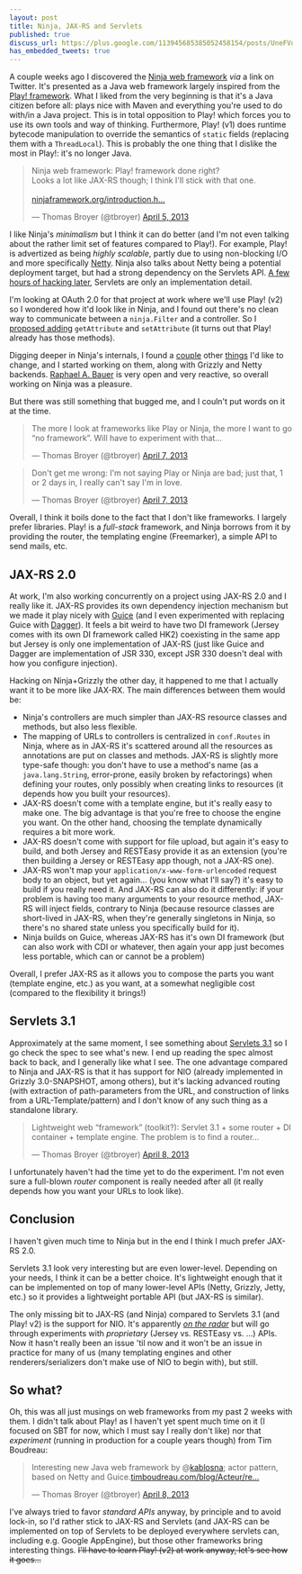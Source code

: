 ```yaml
---
layout: post
title: Ninja, JAX-RS and Servlets
published: true
discuss_url: https://plus.google.com/113945685385052458154/posts/UneFVuF3myS
has_embedded_tweets: true
---
```

A couple weeks ago I discovered the [Ninja web framework](http://www.ninjaframework.org)
_via_ a link on Twitter. It's presented as a Java web framework largely inspired from
the [Play! framework](http://www.playframework.com). What I liked from the very beginning
is that it's a Java citizen before all: plays nice with Maven and everything you're used
to do with/in a Java project. This is in total opposition to Play! which forces you to
use its own tools and way of thinking. Furthermore, Play! (v1) does runtime bytecode
manipulation to override the semantics of `static` fields (replacing them with a
`ThreadLocal`). This is probably the one thing that I dislike the most in Play!: it's no
longer Java.

<blockquote class="twitter-tweet" data-align="center"><p>Ninja web framework: Play! framework done right?<br>Looks a lot like JAX-RS though; I think I'll stick with that one.<br><br><a href="http://t.co/TrCzBqTo9a" title="http://www.ninjaframework.org/introduction.html">ninjaframework.org/introduction.h…</a></p>&mdash; Thomas Broyer (@tbroyer) <a href="https://twitter.com/tbroyer/status/320153069285412864">April 5, 2013</a></blockquote>

I like Ninja's _minimalism_ but I think it can do better (and I'm not even talking about
the rather limit set of features compared to Play!). For example, Play! is advertized as
being _highly scalable_, partly due to using non-blocking I/O and more specifically
[Netty](http://netty.io). Ninja also talks about Netty being a potential deployment target,
but had a strong dependency on the Servlets API. [A few hours of hacking later](https://github.com/reyez/ninja/pull/85),
Servlets are only an implementation detail.

I'm looking at OAuth 2.0 for that project at work where we'll use Play! (v2) so I wondered
how it'd look like in Ninja, and I found out there's no clean way to communicate between a
`ninja.Filter` and a controller. So I [proposed adding](https://github.com/reyez/ninja/pull/86)
`getAttribute` and `setAttribute` (it turns out that Play! already has those methods).

Digging deeper in Ninja's internals, I found a [couple](https://github.com/reyez/ninja/issues/88)
other [things](https://github.com/reyez/ninja/issues/87) I'd like to change, and I started
working on them, along with Grizzly and Netty backends. [Raphael A. Bauer](https://github.com/reyez)
is very open and very reactive, so overall working on Ninja was a pleasure.

But there was still something that bugged me, and I couln't put words on it at the time.

<blockquote class="twitter-tweet" data-align="center"><p>The more I look at frameworks like Play or Ninja, the more I want to go “no framework”. Will have to experiment with that…</p>&mdash; Thomas Broyer (@tbroyer) <a href="https://twitter.com/tbroyer/status/320997765129854976">April 7, 2013</a></blockquote>

<blockquote class="twitter-tweet" data-align="center"><p>Don't get me wrong: I'm not saying Play or Ninja are bad; just that, 1 or 2 days in, I really can't say I'm in love.</p>&mdash; Thomas Broyer (@tbroyer) <a href="https://twitter.com/tbroyer/status/321020175291920384">April 7, 2013</a></blockquote>

Overall, I think it boils done to the fact that I don't like frameworks. I largely prefer
libraries. Play! is a _full-stack_ framework, and Ninja borrows from it by providing the
router, the templating engine (Freemarker), a simple API to send mails, etc.

JAX-RS 2.0
----------

At work, I'm also working concurrently on a project using JAX-RS 2.0 and I really like it.
JAX-RS provides its own dependency injection mechanism but we made it play nicely with
[Guice](http://code.google.com/p/google-guice/) (and I even experimented with replacing
Guice with [Dagger](http://square.github.io/dagger)). It feels a bit weird to have two
DI framework (Jersey comes with its own DI framework called HK2) coexisting in the same
app but Jersey is only one implementation of JAX-RS (just like Guice and Dagger are
implementation of JSR 330, except JSR 330 doesn't deal with how you configure injection).

Hacking on Ninja+Grizzly the other day, it happened to me that I actually want it to be
more like JAX-RX. The main differences between them would be:

 * Ninja's controllers are much simpler than JAX-RS resource classes and methods, but also
   less flexible.
 * The mapping of URLs to controllers is centralized in `conf.Routes` in Ninja, where as
   in JAX-RS it's scattered around all the resources as annotations are put on classes and
   methods. JAX-RS is slightly more type-safe though: you don't have to use a method's
   name (as a `java.lang.String`, error-prone, easily broken by refactorings) when defining
   your routes, only possibly when creating links to resources (it depends how you built
   your resources).
 * JAX-RS doesn't come with a template engine, but it's really easy to make one. The big
   advantage is that you're free to choose the engine you want. On the other hand, choosing
   the template dynamically requires a bit more work.
 * JAX-RS doesn't come with support for file upload, but again it's easy to build, and both
   Jersey and RESTEasy provide it as an extension (you're then building a Jersey or RESTEasy
   app though, not a JAX-RS one).
 * JAX-RS won't map your `application/x-www-form-urlencoded` request body to an object, but
   yet again… (you know what I'll say?) it's easy to build if you really need it. And JAX-RS
   can also do it differently: if your problem is having too many arguments to your resource
   method, JAX-RS will inject fields, contrary to Ninja (because resource classes are
   short-lived in JAX-RS, when they're generally singletons in Ninja, so there's no shared
   state unless you specifically build for it).
 * Ninja builds on Guice, whereas JAX-RS has it's own DI framework (but can also work with
   CDI or whatever, then again your app just becomes less portable, which can or cannot be
   a problem)

Overall, I prefer JAX-RS as it allows you to compose the parts you want (template engine,
etc.) as you want, at a somewhat negligible cost (compared to the flexibility it brings!)

Servlets 3.1
------------

Approximately at the same moment, I see something about [Servlets 3.1](http://jcp.org/en/jsr/detail?id=340)
so I go check the spec to see what's new. I end up reading the spec almost back to back, and I generally like what I see. The one advantage compared to Ninja and JAX-RS is that it has
support for NIO (already implemented in Grizzly 3.0-SNAPSHOT, among others), but it's lacking
advanced routing (with extraction of path-parameters from the URL, and construction of links from
a URL-Template/pattern) and I don't know of any such thing as a standalone library.

<blockquote class="twitter-tweet" data-align="center"><p>Lightweight web “framework” (toolkit?): Servlet 3.1 + some router + DI container + template engine. The problem is to find a router…</p>&mdash; Thomas Broyer (@tbroyer) <a href="https://twitter.com/tbroyer/status/321223833065508864">April 8, 2013</a></blockquote>

I unfortunately haven't had the time yet to do the experiment. I'm not even sure a full-blown
_router_ component is really needed after all (it really depends how you want your URLs
to look like).

Conclusion
----------

I haven't given much time to Ninja but in the end I think I much prefer JAX-RS 2.0.

Servlets 3.1 look very interesting but are even lower-level. Depending on your needs, I
think it can be a better choice. It's lightweight enough that it can be implemented on
top of many lower-level APIs (Netty, Grizzly, Jetty, etc.) so it provides a lightweight
portable API (but JAX-RS is similar).

The only missing bit to JAX-RS (and Ninja) compared to Servlets 3.1 (and Play! v2) is the 
support for NIO. It's apparently [_on the radar_](http://java.net/projects/jax-rs-spec/lists/users/archive/2012-10/message/12)
but will go through experiments with _proprietary_ (Jersey vs. RESTEasy vs. …) APIs. Now
it hasn't really been an issue 'til now and it won't be an issue in practice for many of us
(many templating engines and other renderers/serializers don't make use of NIO to begin with),
but still.

So what?
--------

Oh, this was all just musings on web frameworks from my past 2 weeks with them. I didn't
talk about Play! as I haven't yet spent much time on it (I focused on SBT for now, which
I must say I really don't like) nor that _experiment_ (running in production for a couple
years though) from Tim Boudreau:

<blockquote class="twitter-tweet" data-align="center"><p>Interesting new Java web framework by @<a href="https://twitter.com/kablosna">kablosna</a>; actor pattern, based on Netty and Guice.<a href="http://t.co/TIrgSBgQRK" title="http://timboudreau.com/blog/Acteur/read">timboudreau.com/blog/Acteur/re…</a></p>&mdash; Thomas Broyer (@tbroyer) <a href="https://twitter.com/tbroyer/status/321243058886815745">April 8, 2013</a></blockquote>
<script>
var scripts = document.getElementsByTagName('script');
var script = scripts[scripts.length - 1];
var p = document.createElement('p');
p.innerHTML = "<em>Note: the URL above should be <a href='http://timboudreau.com/blog/Acteur/read'>http://timboudreau.com/blog/Acteur/read</a> but Twitter's widget doesn't allow fixing it (for obvious reasons).</em>";
script.parentNode.insertBefore(p, script);
</script>

I've always tried to favor _standard APIs_ anyway, by principle and to avoid lock-in, so
I'd rather stick to JAX-RS and Servlets (and JAX-RS can be implemented on top of Servlets
to be deployed everywhere servlets can, including e.g. Google AppEngine), but those other
frameworks bring interesting things. ~~I'll have to learn Play! (v2) at work anyway, let's
see how it goes…~~
